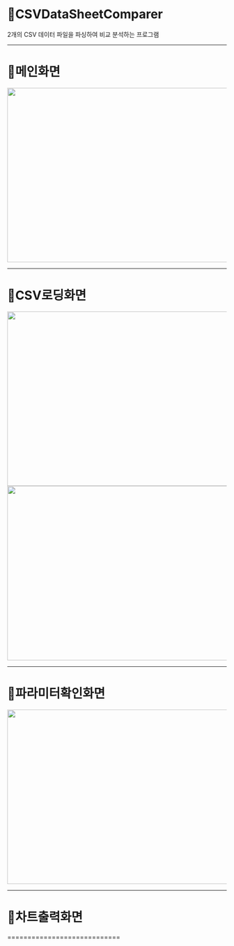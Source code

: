 # 📒CSVDataSheetComparer
2개의 CSV 데이터 파일을 파싱하여 비교 분석하는 프로그램


--------------------------
# 📒메인화면
<img src="https://user-images.githubusercontent.com/75249093/209571341-d59d9dd2-7f61-4e06-a4e3-dbc12b11157f.png" width="600" height="400"/>


--------------------------
# 📒CSV로딩화면
<img src="https://user-images.githubusercontent.com/75249093/210582093-e29fa59e-b98f-4efb-a1c9-5de734144714.png" width="800" height="400"/>

<img src="https://user-images.githubusercontent.com/75249093/210581581-f806b878-60d3-4908-b170-d0e6b8c934d5.png" width="600" height="400"/>


--------------------------
# 📒파라미터확인화면
<img src="https://user-images.githubusercontent.com/75249093/210582742-840b8b5f-8a28-42d7-976c-0b8a12da9269.png" width="600" height="400"/>


--------------------------
# 📒차트출력화면


============================
